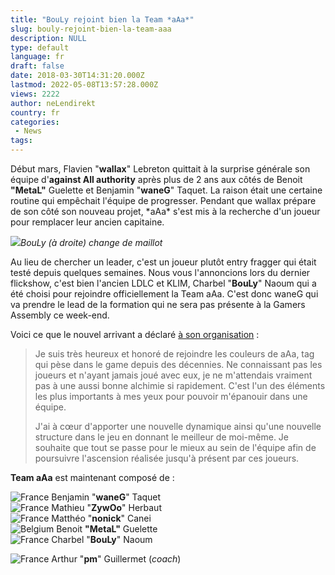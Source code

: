 ```yaml
---
title: "BouLy rejoint bien la Team *aAa*"
slug: bouly-rejoint-bien-la-team-aaa
description: NULL
type: default
language: fr
draft: false
date: 2018-03-30T14:31:20.000Z
lastmod: 2022-05-08T13:57:28.000Z
views: 2222
author: neLendirekt
country: fr
categories:
 - News
tags:
---
```

Début mars, Flavien "**wallax**" Lebreton quittait à la surprise générale son équipe d'**against All authority** après plus de 2 ans aux côtés de Benoit **"MetaL"** Guelette et Benjamin "**waneG**" Taquet. La raison était une certaine routine qui empêchait l'équipe de progresser. Pendant que wallax prépare de son côté son nouveau projet, \*aAa\* s'est mis à la recherche d'un joueur pour remplacer leur ancien capitaine.

![](https://flickshot-ue.s3.eu-west-2.amazonaws.com/flickshot/article/5abe46832dade/images/VPAkLhJ7xeAQM6D3evMqfWrmGEKA2rFbAgAkaKPg.jpeg)_BouLy (à droite) change de maillot_

Au lieu de chercher un leader, c'est un joueur plutôt entry fragger qui était testé depuis quelques semaines. Nous vous l'annoncions lors du dernier flickshow, c'est bien l'ancien LDLC et KLIM, Charbel "**BouLy**" Naoum qui a été choisi pour rejoindre officiellement la Team aAa. C'est donc waneG qui va prendre le lead de la formation qui ne sera pas présente à la Gamers Assembly ce week-end.

Voici ce que le nouvel arrivant a déclaré [à son organisation](http://www.team-aaa.com/news-46459-0-1-bouly%5Fnouveau%5Fjoueur%5Faaa%5F.html) :

> Je suis très heureux et honoré de rejoindre les couleurs de aAa, tag qui pèse dans le game depuis des décennies. Ne connaissant pas les joueurs et n'ayant jamais joué avec eux, je ne m'attendais vraiment pas à une aussi bonne alchimie si rapidement. C'est l'un des éléments les plus importants à mes yeux pour pouvoir m'épanouir dans une équipe.
> 
> J'ai à cœur d'apporter une nouvelle dynamique ainsi qu'une nouvelle structure dans le jeu en donnant le meilleur de moi-même. Je souhaite que tout se passe pour le mieux au sein de l'équipe afin de poursuivre l'ascension réalisée jusqu'à présent par ces joueurs.

**Team aAa** est maintenant composé de :

![France](/images/countries/fr.svg)⁠ Benjamin "**waneG**" Taquet  
![France](/images/countries/fr.svg)⁠ Mathieu "**ZywOo**" Herbaut  
![France](/images/countries/fr.svg)⁠ Matthéo "**nonick**" Canei  
![Belgium](/images/countries/be.svg)⁠ Benoit **"MetaL"** Guelette  
![France](/images/countries/fr.svg)⁠ Charbel "**BouLy**" Naoum  
  
![France](/images/countries/fr.svg)⁠ Arthur "**pm**" Guillermet (_coach_)
